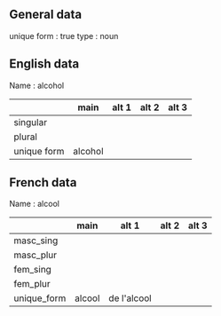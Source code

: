 ## General data

unique form : true
type : noun

## English data

Name : alcohol

|             |  main   | alt 1 | alt 2 | alt 3 |
| :---------- | :-----: | :---: | :---: | ----- |
| singular    |         |       |       |       |
| plural      |         |       |       |       |
| unique form | alcohol |       |       |       |

## French data

Name : alcool

|             |  main  |    alt 1    | alt 2 | alt 3 |
| :---------- | :----: | :---------: | :---: | :---: |
| masc_sing   |        |             |       |       |
| masc_plur   |        |             |       |       |
| fem_sing    |        |             |       |       |
| fem_plur    |        |             |       |       |
| unique_form | alcool | de l'alcool |       |       |


